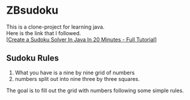 # ZBsudoku
This is a clone-project for learning java.<br>
Here is the link that I followed.<br>
[[Create a Sudoku Solver In Java In 20 Minutes - Full Tutorial](https://www.youtube.com/watch?v=mcXc8Mva2bA)]<br>

## Sudoku Rules
1. What you have is a nine by nine grid of numbers
2. numbers split out into nine three by three squares.

The goal is to fill out the grid with numbers following some simple rules.

